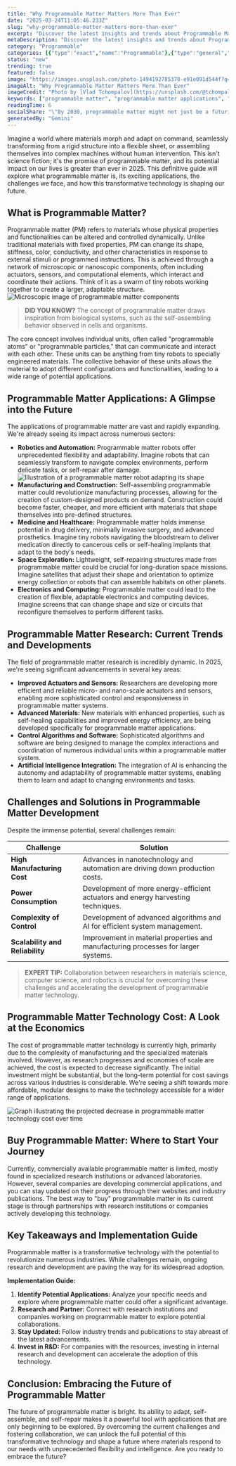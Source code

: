 ```yaml
---
title: "Why Programmable Matter Matters More Than Ever"
date: "2025-03-24T11:05:46.233Z"
slug: "why-programmable-matter-matters-more-than-ever"
excerpt: "Discover the latest insights and trends about Programmable Matter. This comprehensive guide covers everything you need to know about Programmable Matter in 2025."
metaDescription: "Discover the latest insights and trends about Programmable Matter. This comprehensive guide covers everything you need to know about Programmable Matter in..."
category: "Programmable"
categories: [{"type":"exact","name":"Programmable"},{"type":"general","name":"Materials Science"},{"type":"medium","name":"Robotics"},{"type":"specific","name":"Shape Memory Alloys"},{"type":"niche","name":"Bio-inspired Actuators"}]
status: "new"
trending: true
featured: false
image: "https://images.unsplash.com/photo-1494192785370-e91e091d544f?q=85&w=1200&fit=max&fm=webp&auto=compress"
imageAlt: "Why Programmable Matter Matters More Than Ever"
imageCredit: "Photo by [Vlad Tchompalov](https://unsplash.com/@tchompalov) on Unsplash"
keywords: ["programmable matter", "programmable matter applications", "what is programmable matter", "future of programmable matter", "programmable matter research", "buy programmable matter", "programmable matter robots", "self-assembling programmable matter", "programmable matter technology cost", "programmable matter industry trends"]
readingTime: 6
socialShare: "\"By 2030, programmable matter might not just be a futuristic concept, but a ubiquitous technology reshaping industries from healthcare to space exploration.  Are we ready for such a radical shift?\""
generatedBy: "Gemini"
---
```




Imagine a world where materials morph and adapt on command, seamlessly transforming from a rigid structure into a flexible sheet, or assembling themselves into complex machines without human intervention. This isn't science fiction; it's the promise of programmable matter, and its potential impact on our lives is greater than ever in 2025.  This definitive guide will explore what programmable matter is, its exciting applications, the challenges we face, and how this transformative technology is shaping our future.

## What is Programmable Matter?

Programmable matter (PM) refers to materials whose physical properties and functionalities can be altered and controlled dynamically.  Unlike traditional materials with fixed properties, PM can change its shape, stiffness, color, conductivity, and other characteristics in response to external stimuli or programmed instructions. This is achieved through a network of microscopic or nanoscopic components, often including actuators, sensors, and computational elements, which interact and coordinate their actions. Think of it as a swarm of tiny robots working together to create a larger, adaptable structure. ![Microscopic image of programmable matter components](https://images.unsplash.com/photo-1494192785370-e91e091d544f?q=85&w=1200&fit=max&fm=webp&auto=compress)

> **DID YOU KNOW?**  The concept of programmable matter draws inspiration from biological systems, such as the self-assembling behavior observed in cells and organisms.

The core concept involves individual units, often called "programmable atoms" or "programmable particles," that can communicate and interact with each other. These units can be anything from tiny robots to specially engineered materials.  The collective behavior of these units allows the material to adopt different configurations and functionalities, leading to a wide range of potential applications.

## Programmable Matter Applications: A Glimpse into the Future

The applications of programmable matter are vast and rapidly expanding.  We're already seeing its impact across numerous sectors:

* **Robotics and Automation:** Programmable matter robots offer unprecedented flexibility and adaptability. Imagine robots that can seamlessly transform to navigate complex environments, perform delicate tasks, or self-repair after damage. ![Illustration of a programmable matter robot adapting its shape](https://images.unsplash.com/photo-1594074792599-7e4939561eec?q=85&w=1200&fit=max&fm=webp&auto=compress)
* **Manufacturing and Construction:**  Self-assembling programmable matter could revolutionize manufacturing processes, allowing for the creation of custom-designed products on demand.  Construction could become faster, cheaper, and more efficient with materials that shape themselves into pre-defined structures.
* **Medicine and Healthcare:**  Programmable matter holds immense potential in drug delivery, minimally invasive surgery, and advanced prosthetics. Imagine tiny robots navigating the bloodstream to deliver medication directly to cancerous cells or self-healing implants that adapt to the body's needs.
* **Space Exploration:**  Lightweight, self-repairing structures made from programmable matter could be crucial for long-duration space missions.  Imagine satellites that adjust their shape and orientation to optimize energy collection or robots that can assemble habitats on other planets.
* **Electronics and Computing:**  Programmable matter could lead to the creation of flexible, adaptable electronics and computing devices. Imagine screens that can change shape and size or circuits that reconfigure themselves to perform different tasks.

## Programmable Matter Research: Current Trends and Developments

The field of programmable matter research is incredibly dynamic.  In 2025, we're seeing significant advancements in several key areas:

* **Improved Actuators and Sensors:**  Researchers are developing more efficient and reliable micro- and nano-scale actuators and sensors, enabling more sophisticated control and responsiveness in programmable matter systems.
* **Advanced Materials:**  New materials with enhanced properties, such as self-healing capabilities and improved energy efficiency, are being developed specifically for programmable matter applications.
* **Control Algorithms and Software:**  Sophisticated algorithms and software are being designed to manage the complex interactions and coordination of numerous individual units within a programmable matter system.
* **Artificial Intelligence Integration:**  The integration of AI is enhancing the autonomy and adaptability of programmable matter systems, enabling them to learn and adapt to changing environments and tasks.

## Challenges and Solutions in Programmable Matter Development

Despite the immense potential, several challenges remain:

| Challenge                       | Solution                                                                     |
|---------------------------------|-----------------------------------------------------------------------------|
| **High Manufacturing Cost**     | Advances in nanotechnology and automation are driving down production costs. |
| **Power Consumption**           | Development of more energy-efficient actuators and energy harvesting techniques. |
| **Complexity of Control**       | Development of advanced algorithms and AI for efficient system management.    |
| **Scalability and Reliability** | Improvement in material properties and manufacturing processes for larger systems. |

> **EXPERT TIP:** Collaboration between researchers in materials science, computer science, and robotics is crucial for overcoming these challenges and accelerating the development of programmable matter technology.

## Programmable Matter Technology Cost: A Look at the Economics

The cost of programmable matter technology is currently high, primarily due to the complexity of manufacturing and the specialized materials involved.  However, as research progresses and economies of scale are achieved, the cost is expected to decrease significantly.  The initial investment might be substantial, but the long-term potential for cost savings across various industries is considerable.  We're seeing a shift towards more affordable, modular designs to make the technology accessible for a wider range of applications.

![Graph illustrating the projected decrease in programmable matter technology cost over time](https://images.unsplash.com/photo-1604367233958-8d0bf1de3c1b?q=85&w=1200&fit=max&fm=webp&auto=compress)

##  Buy Programmable Matter: Where to Start Your Journey

Currently, commercially available programmable matter is limited, mostly found in specialized research institutions or advanced laboratories.  However, several companies are developing commercial applications, and you can stay updated on their progress through their websites and industry publications.  The best way to "buy" programmable matter in its current stage is through partnerships with research institutions or companies actively developing this technology.

## Key Takeaways and Implementation Guide

Programmable matter is a transformative technology with the potential to revolutionize numerous industries.  While challenges remain, ongoing research and development are paving the way for its widespread adoption.

**Implementation Guide:**

1. **Identify Potential Applications:** Analyze your specific needs and explore where programmable matter could offer a significant advantage.
2. **Research and Partner:**  Connect with research institutions and companies working on programmable matter to explore potential collaborations.
3. **Stay Updated:**  Follow industry trends and publications to stay abreast of the latest advancements.
4. **Invest in R&D:**  For companies with the resources, investing in internal research and development can accelerate the adoption of this technology.

## Conclusion: Embracing the Future of Programmable Matter

The future of programmable matter is bright.  Its ability to adapt, self-assemble, and self-repair makes it a powerful tool with applications that are only beginning to be explored.  By overcoming the current challenges and fostering collaboration, we can unlock the full potential of this transformative technology and shape a future where materials respond to our needs with unprecedented flexibility and intelligence.  Are you ready to embrace the future?

